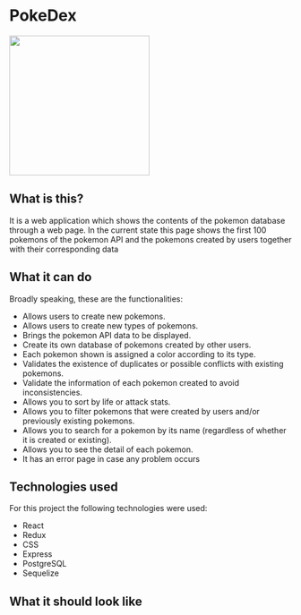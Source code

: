 # PokeDex 
<img height="250" src="https://i.pinimg.com/originals/fd/2d/07/fd2d07e43d17a73270a196733ac301b8.jpg"/>

## What is this?

It is a web application which shows the contents of the pokemon database through a web page.
In the current state this page shows the first 100 pokemons of the pokemon API and the pokemons created by users together with their corresponding data

## What it can do

Broadly speaking, these are the functionalities:

- Allows users to create new pokemons.
- Allows users to create new types of pokemons.
- Brings the pokemon API data to be displayed.
- Create its own database of pokemons created by other users.
- Each pokemon shown is assigned a color according to its type.
- Validates the existence of duplicates or possible conflicts with existing pokemons.
- Validate the information of each pokemon created to avoid inconsistencies.
- Allows you to sort by life or attack stats.
- Allows you to filter pokemons that were created by users and/or previously existing pokemons.
- Allows you to search for a pokemon by its name (regardless of whether it is created or existing).
- Allows you to see the detail of each pokemon.
- It has an error page in case any problem occurs

## Technologies used

For this project the following technologies were used:
- React
- Redux
- CSS
- Express
- PostgreSQL
- Sequelize

## What it should look like